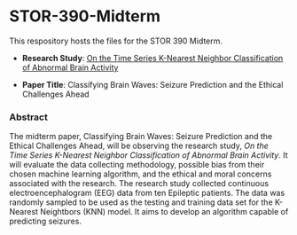 # STOR-390-Midterm
This respository hosts the files for the STOR 390 Midterm. 

- **Research Study**: [On the Time Series K-Nearest Neighbor Classification of Abnormal Brain Activity](https://doi.org/10.1109/tsmca.2007.897589)

- **Paper Title**: Classifying Brain Waves: Seizure Prediction and the Ethical Challenges Ahead

### Abstract

The midterm paper, Classifying Brain Waves: Seizure Prediction and the Ethical Challenges Ahead, will be observing the research study, _On the Time Series K-Nearest Neighbor Classification of Abnormal Brain Activity_. It will evaluate the data collecting methodology, possible bias from their chosen machine learning algorithm, and the ethical and moral concerns associated with the research. The research study collected continuous electroencephalogram (EEG) data from ten Epileptic patients. The data was randomly sampled to be used as the testing and training data set for the K-Nearest Neightbors (KNN) model. It aims to develop an algorithm capable of predicting seizures. 

                                                                                                                                                                                                                                
